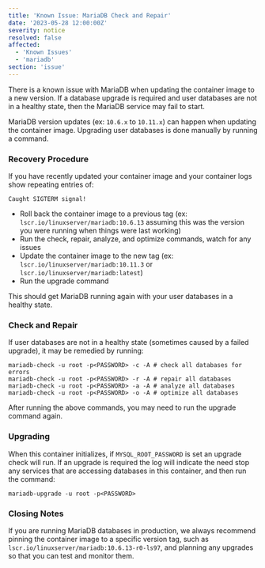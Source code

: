 ```yaml
---
title: 'Known Issue: MariaDB Check and Repair'
date: '2023-05-28 12:00:00Z'
severity: notice
resolved: false
affected:
  - 'Known Issues'
  - 'mariadb'
section: 'issue'
---
```

There is a known issue with MariaDB when updating the container image to a new version. If a database upgrade is required and user databases are not in a healthy state, then the MariaDB service may fail to start.

MariaDB version updates (ex: `10.6.x` to `10.11.x`) can happen when updating the container image. Upgrading user databases is done manually by running a command.

### Recovery Procedure

If you have recently updated your container image and your container logs show repeating entries of:

```log
Caught SIGTERM signal!
```

- Roll back the container image to a previous tag (ex: `lscr.io/linuxserver/mariadb:10.6.13` assuming this was the version you were running when things were last working)
- Run the check, repair, analyze, and optimize commands, watch for any issues
- Update the container image to the new tag (ex: `lscr.io/linuxserver/mariadb:10.11.3` or `lscr.io/linuxserver/mariadb:latest`)
- Run the upgrade command

This should get MariaDB running again with your user databases in a healthy state.

### Check and Repair

If user databases are not in a healthy state (sometimes caused by a failed upgrade), it may be remedied by running:

```shell
mariadb-check -u root -p<PASSWORD> -c -A # check all databases for errors
mariadb-check -u root -p<PASSWORD> -r -A # repair all databases
mariadb-check -u root -p<PASSWORD> -a -A # analyze all databases
mariadb-check -u root -p<PASSWORD> -o -A # optimize all databases
```

After running the above commands, you may need to run the upgrade command again.

### Upgrading

When this container initializes, if `MYSQL_ROOT_PASSWORD` is set an upgrade check will run. If an upgrade is required the log will indicate the need stop any services that are accessing databases in this container, and then run the command:

```shell
mariadb-upgrade -u root -p<PASSWORD>
```

### Closing Notes

If you are running MariaDB databases in production, we always recommend pinning the container image to a specific version tag, such as `lscr.io/linuxserver/mariadb:10.6.13-r0-ls97`, and planning any upgrades so that you can test and monitor them.
